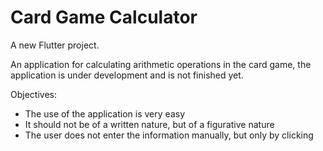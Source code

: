 # Card Game Calculator

A new Flutter project.


An application for calculating arithmetic operations in the card game, the application is under development and is not finished yet.

Objectives:

- The use of the application is very easy
- It should not be of a written nature, but of a figurative nature
- The user does not enter the information manually, but only by clicking




